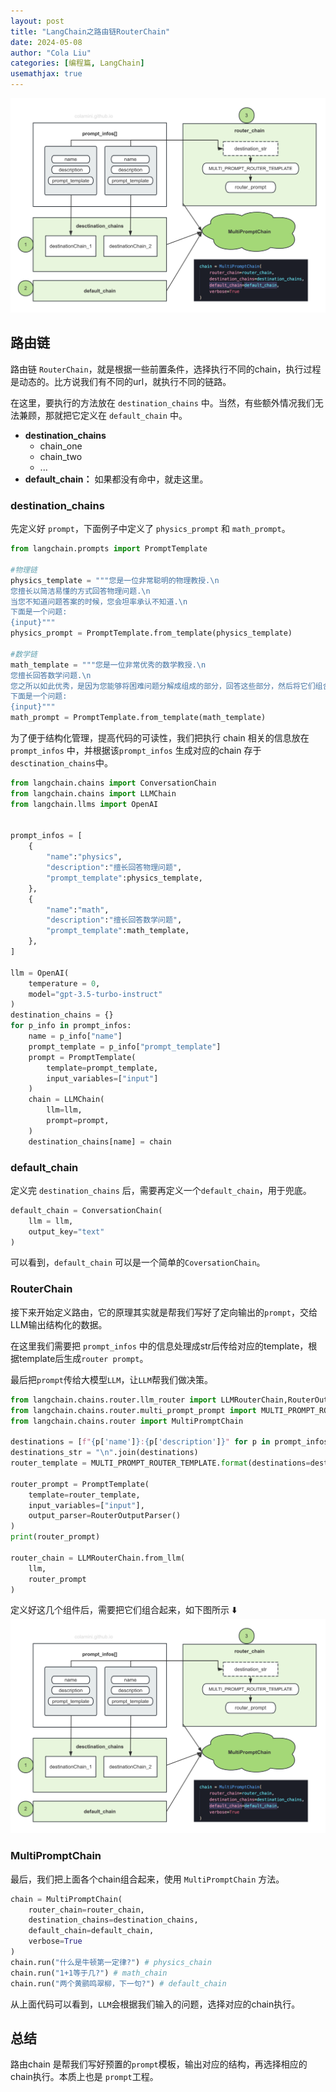 ```yaml
---
layout: post
title: "LangChain之路由链RouterChain"
date: 2024-05-08
author: "Cola Liu"
categories: [编程篇, LangChain]
usemathjax: true
---
```


<img src="/assets/imgs/ai/langchain/router-chain.png" />


## 路由链
路由链 `RouterChain`，就是根据一些前置条件，选择执行不同的chain，执行过程是动态的。比方说我们有不同的url，就执行不同的链路。

在这里，要执行的方法放在 `destination_chains` 中。当然，有些额外情况我们无法兼顾，那就把它定义在 `default_chain` 中。

- **destination_chains**
    - chain_one
    - chain_two
    - ...
- **default_chain：** 如果都没有命中，就走这里。


### destination_chains
先定义好 `prompt`，下面例子中定义了 `physics_prompt` 和 `math_prompt`。

```python
from langchain.prompts import PromptTemplate

#物理链
physics_template = """您是一位非常聪明的物理教授.\n
您擅长以简洁易懂的方式回答物理问题.\n
当您不知道问题答案的时候，您会坦率承认不知道.\n
下面是一个问题:
{input}"""
physics_prompt = PromptTemplate.from_template(physics_template)

#数学链
math_template = """您是一位非常优秀的数学教授.\n
您擅长回答数学问题.\n
您之所以如此优秀，是因为您能够将困难问题分解成组成的部分，回答这些部分，然后将它们组合起来，回答更广泛的问题.\n
下面是一个问题:
{input}"""
math_prompt = PromptTemplate.from_template(math_template)
```

为了便于结构化管理，提高代码的可读性，我们把执行 chain 相关的信息放在 `prompt_infos` 中，并根据该`prompt_infos` 生成对应的chain 存于 `desctination_chains`中。


```python
from langchain.chains import ConversationChain
from langchain.chains import LLMChain
from langchain.llms import OpenAI


prompt_infos = [
    {
        "name":"physics",
        "description":"擅长回答物理问题",
        "prompt_template":physics_template,
    },
    {
        "name":"math",
        "description":"擅长回答数学问题",
        "prompt_template":math_template,
    },
]

llm = OpenAI(
    temperature = 0,
    model="gpt-3.5-turbo-instruct"
)
destination_chains = {}
for p_info in prompt_infos:
    name = p_info["name"]
    prompt_template = p_info["prompt_template"]
    prompt = PromptTemplate(
        template=prompt_template,
        input_variables=["input"]
    )
    chain = LLMChain(
        llm=llm,
        prompt=prompt,
    )
    destination_chains[name] = chain

```

### default_chain
定义完 `destination_chains` 后，需要再定义一个`default_chain`，用于兜底。

```python
default_chain = ConversationChain(
    llm = llm,
    output_key="text"
)
```
可以看到，`default_chain` 可以是一个简单的`CoversationChain`。


### RouterChain

接下来开始定义路由，它的原理其实就是帮我们写好了定向输出的`prompt`，交给LLM输出结构化的数据。

在这里我们需要把 `prompt_infos` 中的信息处理成str后传给对应的template，根据template后生成`router prompt`。

最后把`prompt`传给大模型`LLM`，让`LLM`帮我们做决策。

```python
from langchain.chains.router.llm_router import LLMRouterChain,RouterOutputParser
from langchain.chains.router.multi_prompt_prompt import MULTI_PROMPT_ROUTER_TEMPLATE
from langchain.chains.router import MultiPromptChain

destinations = [f"{p['name']}:{p['description']}" for p in prompt_infos]
destinations_str = "\n".join(destinations)
router_template = MULTI_PROMPT_ROUTER_TEMPLATE.format(destinations=destinations_str)

router_prompt = PromptTemplate(
    template=router_template,
    input_variables=["input"],
    output_parser=RouterOutputParser()
)
print(router_prompt)

router_chain = LLMRouterChain.from_llm(
    llm,
    router_prompt
)
```

定义好这几个组件后，需要把它们组合起来，如下图所示 ⬇️
<img src="/assets/imgs/ai/langchain/router-chain.png" />

### MultiPromptChain
最后，我们把上面各个chain组合起来，使用 `MultiPromptChain` 方法。

```python
chain = MultiPromptChain(
    router_chain=router_chain,
    destination_chains=destination_chains,
    default_chain=default_chain,
    verbose=True
)
chain.run("什么是牛顿第一定律?") # physics_chain
chain.run("1+1等于几?") # math_chain
chain.run("两个黄鹂鸣翠柳，下一句?") # default_chain
```
从上面代码可以看到，`LLM`会根据我们输入的问题，选择对应的chain执行。


## 总结
路由chain 是帮我们写好预置的`prompt`模板，输出对应的结构，再选择相应的chain执行。本质上也是 `prompt`工程。
